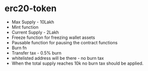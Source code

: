 # erc20-token

- Max Supply - 10Lakh
- Mint function
- Current Supply - 2Lakh
- Freeze function for freezing wallet assets
- Pausable function for pausing the contract functions
- Burn fn
- Transfer tax - 0.5% burn
- whitelisted address will be there - no burn tax
- When the total supply reaches 10k no burn tax should be applied.